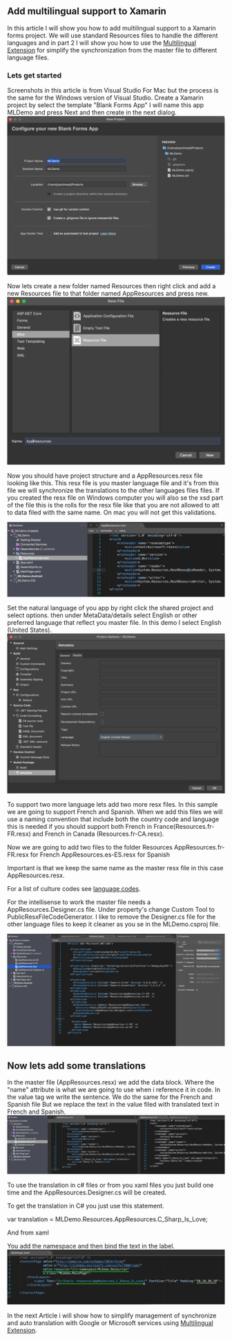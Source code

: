 ## Add multilingual support to Xamarin
In this article I will show you how to add multilingual support to a Xamarin forms project. We will use standard Resources files to handle the different languages and in part 2 I will show you how to use the [Multilingual Extension](https://github.com/JoacimWall/Visual-studio-multilingual-extension) for simplify the synchronization from the master file to different language files. 

### Lets get started
Screenshots in this article is from Visual Studio For Mac but the process is the same for the Windows version of Visual Studio.  Create a Xamarin project by select the template "Blank Forms App"
I will name this app MLDemo and press Next and then create in the next dialog.
![Screenshot](img/multilingual_support/create_project.png)

Now lets create a new folder named Resources then right click and add a new Resources file to that folder named AppResources and press new.
![Screenshot](img/multilingual_support/add_appresoruce_file.png)

Now you should have project structure and a AppResources.resx file looking like this. This resx file is you master language file and it's from this file we will synchronize the translations to the other languages files files. If you created the resx file on Windows computer you will also se the xsd part of the file this is the rolls for the resx file like that you are not allowed to att to data filed with the same name. On mac you will not get this validations. 

![Screenshot](img/multilingual_support/project_structure_1.png)

Set the natural language of you app by right click the shared project and select options. then under MetaData/details select English or other preferred language that reflect you master file. In this demo I select English (United States).   
![Screenshot](img/multilingual_support/select_natural_language.png)

To support two more language lets add two more resx files. In this sample we are going to support French and Spanish. When we add this files we will use a naming convention that include both the country code and language this is needed if you should support both French in France(Resources.fr-FR.resx) and French in Canada (Resources.fr-CA.resx).  

Now we are going to add two files to the folder Resources
AppResources.fr-FR.resx for French
AppResources.es-ES.resx for Spanish

Important is that we keep the same name as the master resx file in this case AppResources.resx.

For a list of culture codes see [language codes](https://github.com/JoacimWall/Visual-studio-multilingual-extension).

For the intellisense to work the master file needs a AppResources.Designer.cs file. Under property's change Custom Tool to PublicResxFileCodeGenerator. I like to remove the Designer.cs file for the other language files to keep it cleaner as you se in the MLDemo.csproj file.  

![Screenshot](img/multilingual_support/project_file_no_design_files.png)


## Now lets add some translations
In the master file (AppResources.resx) we add the data block. Where the "name" attribute is what we are going to use when i reference it in code.
In the value tag we write the sentence.
We do the same for the French and Spanish file But we replace the text in the value filed with translated text in French and Spanish.      
![Screenshot](img/multilingual_support/add_translation_to_resfiles.png)

To use the translation in c# files or from you xaml files you just build one time and the AppResources.Designer.cs will be created.  

To get the translation in C# you just use this statement.  

var translation = MLDemo.Resources.AppResources.C_Sharp_Is_Love; 
    
And from xaml 

You add the namespace and then bind the text in the label.  
![Screenshot](img/multilingual_support/xaml_code.png)

In the next Article i will show how to simplify management of synchronize and auto translation with Google or Microsoft services using [Multilingual Extension](https://github.com/JoacimWall/Visual-studio-multilingual-extension).

           
